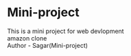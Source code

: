 # Mini-project
This is a mini project for web devlopment
<br>
amazon clone
<br>
Author - Sagar(Mini-project)
